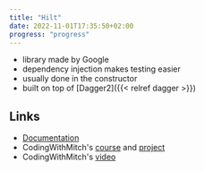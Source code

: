 ```yaml
---
title: "Hilt"
date: 2022-11-01T17:35:50+02:00
progress: "progress"
---
```


- library made by Google
- dependency injection makes testing easier
- usually done in the constructor
- built on top of [Dagger2]({{< relref dagger >}})

## Links
- [Documentation](https://developer.android.com/training/dependency-injection/hilt-android)
- CodingWithMitch's [course](https://codingwithmitch.com/courses/hilt-dependency-injection/) and [project](https://github.com/mitchtabian/MVVMRecipeApp/tree/hilt-jetpack-compose)
- CodingWithMitch's [video](https://www.youtube.com/watch?v=ldeIEXu2-2w)

